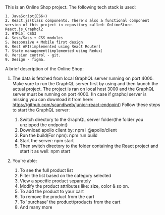 This is an Online Shop project. The following tech stack is used:

    1. JavaScript(ES6+)
    2. React.js(Class components. There's also a functional component version of this project in repository called: OnlineStore-React.js_Graphql2 
    3. HTML5, CSS3
    4. Scss/Sass + CSS modules
    5. Responsive + Mobile first design
    6. Rest API(implemented using React Router)
    7. State management(implemented using Redux)
    8. Version control - git.
    9. Design - figma.

A brief description of the Online Shop:
1. The data is fetched from local GraphQL server running on port 4000. Make sure to run the GraphQL server first by using and then launch the actual project. The project is ran on local host 3000 and the GraphQL server must be running on port 4000. (In case if graphql server is missing you can download it from here: https://github.com/scandiweb/junior-react-endpoint)
Follow these steps to start the GraphQL server:

    1. Switch directory to the GraphQL server folder(the folder you unzipped the endpoint)
    2. Download apollo client by: 
    npm i @apollo/client
    3. Run the build(For npm): 
    npm run build
    4. Start the server:
    npm start
    5. Then switch directory to the folder containing the React project and start it as well:
    npm start

2. You're able:

    1. To see the full product list
    2. Filter the list based on the category selected
    3. View a specific product separately
    4. Modify the product attributes like: size, color & so on.
    5. To add the product to your cart
    6. To remove the product from the cart
    7. To 'purchase' the product/products from the cart
    8. And many more

